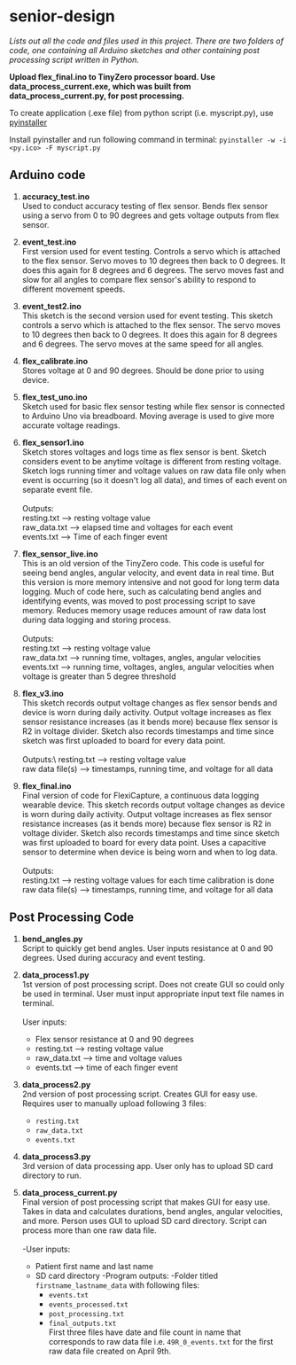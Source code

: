 # senior-design
*Lists out all the code and files used in this project.*
*There are two folders of code, one containing all Arduino sketches and other containing post processing script written in Python.*

**Upload flex_final.ino to TinyZero processor board. Use data_process_current.exe, which was built from data_process_current.py, for post processing.**

To create application (.exe file) from python script (i.e. myscript.py), use [pyinstaller](https://pyinstaller.readthedocs.io/en/stable/) 

Install pyinstaller and run following command in terminal:
`pyinstaller -w -i <py.ico> -F myscript.py`

## Arduino code

1. **accuracy_test.ino**<br/>Used to conduct accuracy testing of flex sensor. Bends flex sensor using a servo from 0 to 90 degrees and gets voltage outputs from flex sensor.

2. **event_test.ino**<br/>First version used for event testing. Controls a servo which is attached to the flex sensor. Servo moves to 10 degrees then back to 0 degrees. It does this again for 8 degrees and 6 degrees. The servo moves fast and slow for all angles to compare flex sensor's ability to respond to different movement speeds.

3. **event_test2.ino**<br/>This sketch is the second version used for event testing. This sketch controls a servo which is attached to the flex sensor. The servo moves to 10 degrees then back to 0 degrees. It does this again for 8 degrees and 6 degrees. The servo moves at the same speed for all angles.

4. **flex_calibrate.ino**<br/>Stores voltage at 0 and 90 degrees. Should be done prior to using device.

5. **flex_test_uno.ino**<br/>Sketch used for basic flex sensor testing while flex sensor is connected to Arduino Uno via breadboard. Moving average is used to give more accurate voltage readings.

6. **flex_sensor1.ino**<br/>Sketch stores voltages and logs time as flex sensor is bent. Sketch considers event to be anytime voltage is different from resting voltage. Sketch logs running timer and voltage values on raw data file only when event is occurring (so it doesn't log all data), and times of each event on separate event file.\
\
Outputs:\
resting.txt --> resting voltage value\
raw_data.txt --> elapsed time and voltages for each event\
events.txt --> Time of each finger event
         
7. **flex_sensor_live.ino**<br/>This is an old version of the TinyZero code. This code is useful for seeing bend angles, angular velocity, and event data in real time. But this version is more memory intensive and not good for long term data logging. Much of code here, such as calculating bend angles and identifying events, was moved to post processing script to save memory. Reduces memory usage reduces amount of raw data lost during data logging and storing process.\
\
Outputs:\
resting.txt --> resting voltage value\
raw_data.txt --> running time, voltages, angles, angular velocities\
events.txt --> running time, voltages, angles, angular velocities when voltage is greater than 5 degree threshold
         
8. **flex_v3.ino**<br/>This sketch records output voltage changes as flex sensor bends and device is worn during daily activity. Output voltage increases as flex sensor resistance increases (as it bends more) because flex sensor is R2 in voltage divider. Sketch also records timestamps and time since sketch was first uploaded to board for every data point.\
\
Outputs:\ 
resting.txt --> resting voltage value\
raw data file(s) --> timestamps, running time, and voltage for all data
         
9. **flex_final.ino**<br/>Final version of code for FlexiCapture, a continuous data logging wearable device. This sketch records output voltage changes as device is worn during daily activity. Output voltage increases as flex sensor resistance increases (as it bends more) because flex sensor is R2 in voltage divider. Sketch also records timestamps and time since sketch was first uploaded to board for every data point. Uses a capacitive sensor to determine when device is being worn and when to log data.\
\
Outputs:\
resting.txt --> resting voltage values for each time calibration is done\
raw data file(s) --> timestamps, running time, and voltage for all data

## Post Processing Code

1. **bend_angles.py**<br/>Script to quickly get bend angles. User inputs resistance at 0 and 90 degrees. Used during accuracy and event testing.

2. **data_process1.py**<br/>1st version of post processing script. Does not create GUI so could only be used in terminal. User must input appropriate input text file names in terminal.\
\
User inputs:
    - Flex sensor resistance at 0 and 90 degrees
    - resting.txt --> resting voltage value
    - raw_data.txt --> time and voltage values
    - events.txt --> time of each finger event

3. **data_process2.py**<br/>2nd version of post processing script. Creates GUI for easy use. Requires user to manually upload following 3 files:
    - `resting.txt`
    - `raw_data.txt`
    - `events.txt`

4. **data_process3.py**<br/>3rd version of data processing app. User only has to upload SD card directory to run.

5. **data_process_current.py**<br/>Final version of post processing script that makes GUI for easy use. Takes in data and calculates durations, bend angles, angular velocities, and more. Person uses GUI to upload SD card directory. Script can process more than one raw data file.\
\
-User inputs:
    - Patient first name and last name
    - SD card directory
-Program outputs:
    -Folder titled `firstname_lastname_data` with following files:
        - `events.txt`
        - `events_processed.txt`
        - `post_processing.txt`
        - `final_outputs.txt`
\
First three files have date and file count in name that corresponds to raw data file i.e. `49R_0_events.txt` for the first raw data file created on April 9th.

